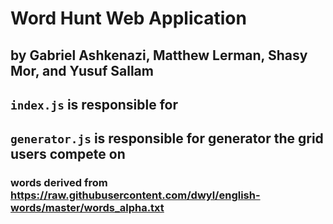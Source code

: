 # Word Hunt Web Application
## by Gabriel Ashkenazi, Matthew Lerman, Shasy Mor, and Yusuf Sallam

## `index.js` is responsible for 
## `generator.js` is responsible for generator the grid users compete on

### words derived from https://raw.githubusercontent.com/dwyl/english-words/master/words_alpha.txt
